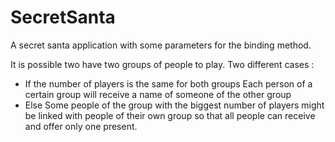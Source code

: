 # SecretSanta
A secret santa application with some parameters for the binding method.

It is possible two have two groups of people to play.
Two different cases :
- If the number of players is the same for both groups
Each person of a certain group will receive a name of someone of the other group
- Else
Some people of the group with the biggest number of players might be linked with people of their own group so that all people can receive and offer only one present.
